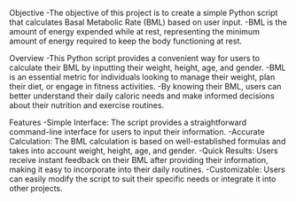 Objective
-The objective of this project is to create a simple Python script that calculates Basal Metabolic Rate (BML) based on user input.
-BML is the amount of energy expended while at rest, representing the minimum amount of energy required to keep the body functioning at rest.

Overview
-This Python script provides a convenient way for users to calculate their BML by inputting their weight, height, age, and gender. 
-BML is an essential metric for individuals looking to manage their weight, plan their diet, or engage in fitness activities.
-By knowing their BML, users can better understand their daily caloric needs and make informed decisions about their nutrition and exercise routines.

Features
-Simple Interface: The script provides a straightforward command-line interface for users to input their information.
-Accurate Calculation: The BML calculation is based on well-established formulas and takes into account weight, height, age, and gender.
-Quick Results: Users receive instant feedback on their BML after providing their information, making it easy to incorporate into their daily routines.
-Customizable: Users can easily modify the script to suit their specific needs or integrate it into other projects.
